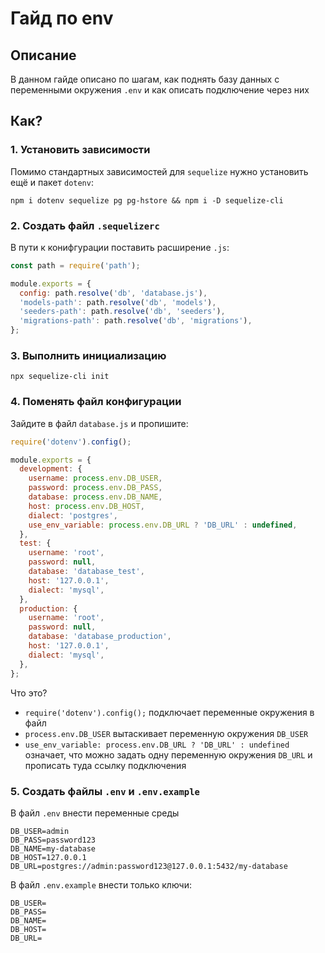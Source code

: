 # Гайд по env

## Описание

В данном гайде описано по шагам, как поднять базу данных с переменными окружения `.env` и
как описать подключение через них

## Как?

### 1. Установить зависимости

Помимо стандартных зависимостей для `sequelize` нужно установить ещё и пакет `dotenv`:

```
npm i dotenv sequelize pg pg-hstore && npm i -D sequelize-cli
```

### 2. Создать файл `.sequelizerc`

В пути к конифгурации поставить расширение `.js`:

```js
const path = require('path');

module.exports = {
  config: path.resolve('db', 'database.js'),
  'models-path': path.resolve('db', 'models'),
  'seeders-path': path.resolve('db', 'seeders'),
  'migrations-path': path.resolve('db', 'migrations'),
};
```

### 3. Выполнить инициализацию

```
npx sequelize-cli init
```

### 4. Поменять файл конфигурации

Зайдите в файл `database.js` и пропишите:

```js
require('dotenv').config();

module.exports = {
  development: {
    username: process.env.DB_USER,
    password: process.env.DB_PASS,
    database: process.env.DB_NAME,
    host: process.env.DB_HOST,
    dialect: 'postgres',
    use_env_variable: process.env.DB_URL ? 'DB_URL' : undefined,
  },
  test: {
    username: 'root',
    password: null,
    database: 'database_test',
    host: '127.0.0.1',
    dialect: 'mysql',
  },
  production: {
    username: 'root',
    password: null,
    database: 'database_production',
    host: '127.0.0.1',
    dialect: 'mysql',
  },
};
```

Что это?

- `require('dotenv').config();` подключает переменные окружения в файл
- `process.env.DB_USER` вытаскивает переменную окружения `DB_USER`
- `use_env_variable: process.env.DB_URL ? 'DB_URL' : undefined` означает, что можно задать
  одну переменную окружения `DB_URL` и прописать туда ссылку подключения

### 5. Создать файлы `.env` и `.env.example`

В файл `.env` внести переменные среды

```
DB_USER=admin
DB_PASS=password123
DB_NAME=my-database
DB_HOST=127.0.0.1
DB_URL=postgres://admin:password123@127.0.0.1:5432/my-database
```

В файл `.env.example` внести только ключи:

```
DB_USER=
DB_PASS=
DB_NAME=
DB_HOST=
DB_URL=
```
